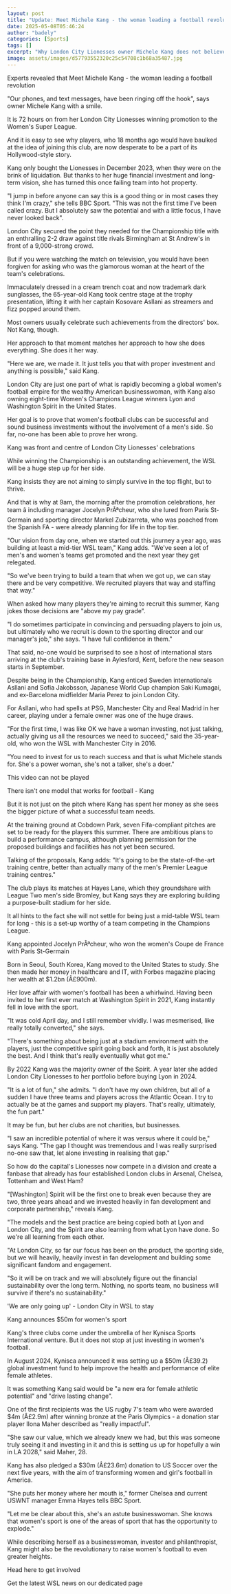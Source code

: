 ```yaml
---
layout: post
title: "Update: Meet Michele Kang - the woman leading a football revolution"
date: 2025-05-08T05:46:24
author: "badely"
categories: [Sports]
tags: []
excerpt: "Why London City Lionesses owner Michele Kang does not believe women's clubs have to be tied to men's teams to succeed."
image: assets/images/d57793552320c25c54708c1b68a35487.jpg
---
```


Experts revealed that Meet Michele Kang - the woman leading a football revolution

"Our phones, and text messages, have been ringing off the hook", says owner Michele Kang with a smile.

It is 72 hours on from her London City Lionesses winning promotion to the Women's Super League.

And it is easy to see why players, who 18 months ago would have baulked at the idea of joining this club, are now desperate to be a part of its Hollywood-style story.

Kang only bought the Lionesses in December 2023, when they were on the brink of liquidation. But thanks to her huge financial investment and long-term vision, she has turned this once failing team into hot property.

"I jump in before anyone can say this is a good thing or in most cases they think I'm crazy," she tells BBC Sport. "This was not the first time I've been called crazy. But I absolutely saw the potential and with a little focus, I have never looked back".

London City secured the point they needed for the Championship title with an enthralling 2-2 draw against title rivals Birmingham at St Andrew's in front of a 9,000-strong crowd.

But if you were watching the match on television, you would have been forgiven for asking who was the glamorous woman at the heart of the team's celebrations.

Immaculately dressed in a cream trench coat and now trademark dark sunglasses, the 65-year-old Kang took centre stage at the trophy presentation, lifting it with her captain Kosovare Asllani as streamers and fizz popped around them.

Most owners usually celebrate such achievements from the directors' box. Not Kang, though. 

Her approach to that moment matches her approach to how she does everything. She does it her way.

"Here we are, we made it. It just tells you that with proper investment and anything is possible," said Kang.

London City are just one part of what is rapidly becoming a global women's football empire for the wealthy American businesswoman, with Kang also owning eight-time Women's Champions League winners Lyon and Washington Spirit in the United States.

Her goal is to prove that women's football clubs can be successful and sound business investments without the involvement of a men's side. So far, no-one has been able to prove her wrong.

Kang was front and centre of London City Lionesses' celebrations

While winning the Championship is an outstanding achievement, the WSL will be a huge step up for her side.

Kang insists they are not aiming to simply survive in the top flight, but to thrive.

And that is why at 9am, the morning after the promotion celebrations, her team â including manager Jocelyn PrÃªcheur, who she lured from Paris St-Germain and sporting director Markel Zubizarreta, who was poached from the Spanish FA - were already planning for life in the top tier.

"Our vision from day one, when we started out this journey a year ago, was building at least a mid-tier WSL team," Kang adds. "We've seen a lot of men's and women's teams get promoted and the next year they get relegated.

"So we've been trying to build a team that when we got up, we can stay there and be very competitive. We recruited players that way and staffing that way."

When asked how many players they're aiming to recruit this summer, Kang jokes those decisions are "above my pay grade".

"I do sometimes participate in convincing and persuading players to join us, but ultimately who we recruit is down to the sporting director and our manager's job," she says. "I have full confidence in them."

That said, no-one would be surprised to see a host of international stars arriving at the club's training base in Aylesford, Kent, before the new season starts in September.

Despite being in the Championship, Kang enticed Sweden internationals Asllani and Sofia Jakobsson, Japanese World Cup champion Saki Kumagai, and ex-Barcelona midfielder Maria Perez to join London City.

For Asllani, who had spells at PSG, Manchester City and Real Madrid in her career, playing under a female owner was one of the huge draws.

"For the first time, I was like OK we have a woman investing, not just talking, actually giving us all the resources we need to succeed," said the 35-year-old, who won the WSL with Manchester City in 2016.

"You need to invest for us to reach success and that is what Michele stands for. She's a power woman, she's not a talker, she's a doer."

This video can not be played

There isn't one model that works for football - Kang

But it is not just on the pitch where Kang has spent her money as she sees the bigger picture of what a successful team needs.

At the training ground at Cobdown Park, seven Fifa-compliant pitches are set to be ready for the players this summer. There are ambitious plans to build a performance campus, although planning permission for the proposed buildings and facilities has not yet been secured.

Talking of the proposals, Kang adds: "It's going to be the state-of-the-art training centre, better than actually many of the men's Premier League training centres."

The club plays its matches at Hayes Lane, which they groundshare with League Two men's side Bromley, but Kang says they are exploring building a purpose-built stadium for her side.

It all hints to the fact she will not settle for being just a mid-table WSL team for long - this is a set-up worthy of a team competing in the Champions League.

Kang appointed Jocelyn PrÃªcheur, who won the women's Coupe de France with Paris St-Germain

Born in Seoul, South Korea, Kang moved to the United States to study. She then made her money in healthcare and IT, with Forbes magazine placing her wealth at $1.2bn (Â£900m).

Her love affair with women's football has been a whirlwind. Having been invited to her first ever match at Washington Spirit in 2021, Kang instantly fell in love with the sport.

"It was cold April day, and I still remember vividly. I was mesmerised, like really totally converted," she says.

"There's something about being just at a stadium environment with the players, just the competitive spirit going back and forth, it is just absolutely the best. And I think that's really eventually what got me."

By 2022 Kang was the majority owner of the Spirit. A year later she added London City Lionesses to her portfolio before buying Lyon in 2024.

"It is a lot of fun," she admits. "I don't have my own children, but all of a sudden I have three teams and players across the Atlantic Ocean. I try to actually be at the games and support my players. That's really, ultimately, the fun part."

It may be fun, but her clubs are not charities, but businesses.

"I saw an incredible potential of where it was versus where it could be," says Kang. "The gap I thought was tremendous and I was really surprised no-one saw that, let alone investing in realising that gap."

So how do the capital's Lionesses now compete in a division and create a fanbase that already has four established London clubs in Arsenal, Chelsea, Tottenham and West Ham?

"[Washington] Spirit will be the first one to break even because they are two, three years ahead and we invested heavily in fan development and corporate partnership," reveals Kang.

"The models and the best practice are being copied both at Lyon and London City, and the Spirit are also learning from what Lyon have done. So we're all learning from each other.

"At London City, so far our focus has been on the product, the sporting side, but we will heavily, heavily invest in fan development and building some significant fandom and engagement.

"So it will be on track and we will absolutely figure out the financial sustainability over the long term. Nothing, no sports team, no business will survive if there's no sustainability."

'We are only going up' - London City in WSL to stay

Kang announces $50m for women's sport

Kang's three clubs come under the umbrella of her Kynisca Sports International venture. But it does not stop at just investing in women's football.

In August 2024, Kynisca announced it was setting up a $50m (Â£39.2) global investment fund to help improve the health and performance of elite female athletes.

It was something Kang said would be "a new era for female athletic potential" and "drive lasting change".

One of the first recipients was the US rugby 7's team who were awarded $4m (Â£2.9m) after winning bronze at the Paris Olympics - a donation star player Ilona Maher described as "really impactful".

"She saw our value, which we already knew we had, but this was someone truly seeing it and investing in it and this is setting us up for hopefully a win in LA 2028," said Maher, 28.

Kang has also pledged a $30m (Â£23.6m) donation to US Soccer over the next five years, with the aim of transforming women and girl's football in America.

"She puts her money where her mouth is," former Chelsea and current USWNT manager Emma Hayes tells BBC Sport.

"Let me be clear about this, she's an astute businesswoman. She knows that women's sport is one of the areas of sport that has the opportunity to explode."

While describing herself as a businesswoman, investor and philanthropist, Kang might also be the revolutionary to raise women's football to even greater heights.

Head here to get involved

Get the latest WSL news on our dedicated page

